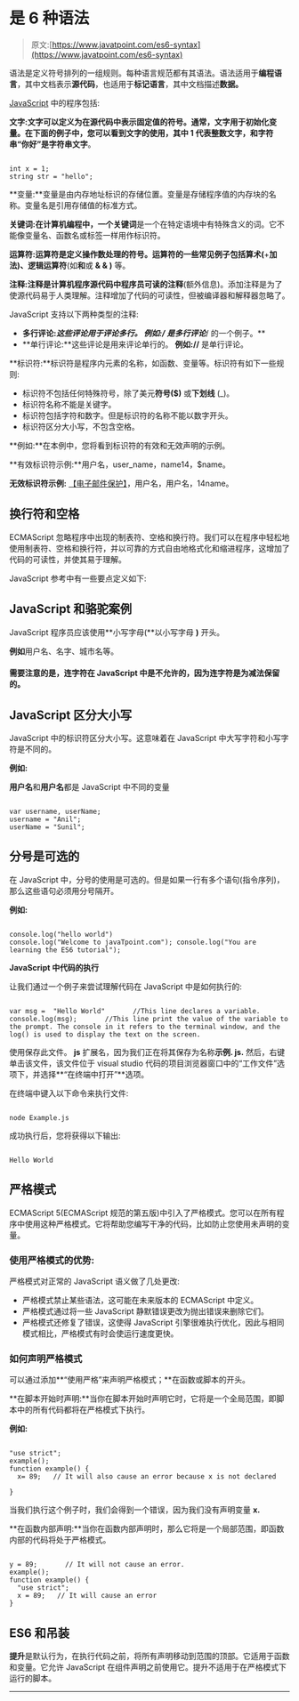 # 是 6 种语法

> 原文:[https://www.javatpoint.com/es6-syntax](https://www.javatpoint.com/es6-syntax)

语法是定义符号排列的一组规则。每种语言规范都有其语法。语法适用于**编程语言**，其中文档表示**源代码**，也适用于**标记语言**，其中文档描述**数据。**

[JavaScript](https://www.javatpoint.com/javascript-tutorial) 中的程序包括:

**文字:**文字可以定义为在源代码中表示固定值的符号。通常，文字用于初始化变量。在下面的例子中，您可以看到文字的使用，其中 **1** 代表**整数文字，**和字符串**“你好”**是字符串**文字**。

```

int x = 1;
string str = "hello";

```

**变量:**变量是由内存地址标识的存储位置。变量是存储程序值的内存块的名称。变量名是引用存储值的标准方式。

**关键词:**在计算机编程中，一个**关键词**是一个在特定语境中有特殊含义的词。它不能像变量名、函数名或标签一样用作标识符。

**运算符:**运算符是定义操作数处理的符号。运算符的一些常见例子包括**算术(**+**加法)、逻辑运算符**(如**和**或 **& & )** 等。

**注释:**注释是计算机程序源代码中程序员可读的**注释**(额外信息)。添加注释是为了使源代码易于人类理解。注释增加了代码的可读性，但被编译器和解释器忽略了。

JavaScript 支持以下两种类型的注释:

*   **多行评论:**这些评论用于评论多行。
    **例如:/*** 是多行评论***/
    的一个例子。**
*   **单行评论:**这些评论是用来评论单行的。
    **例如://** 是单行评论。

**标识符:**标识符是程序内元素的名称，如函数、变量等。标识符有如下一些规则:

*   标识符不包括任何特殊符号，除了美元**符号($)** 或**下划线** (_)。
*   标识符名称不能是关键字。
*   标识符包括字符和数字。但是标识符的名称不能以数字开头。
*   标识符区分大小写，不包含空格。

**例如:**在本例中，您将看到标识符的有效和无效声明的示例。

**有效标识符示例:**用户名，user_name，name14，$name。

**无效标识符示例:** [【电子邮件保护】](/cdn-cgi/l/email-protection)，用户名，用户名，14name。

## 换行符和空格

ECMAScript 忽略程序中出现的制表符、空格和换行符。我们可以在程序中轻松地使用制表符、空格和换行符，并以可靠的方式自由地格式化和缩进程序，这增加了代码的可读性，并使其易于理解。

JavaScript 参考中有一些要点定义如下:

## JavaScript 和骆驼案例

JavaScript 程序员应该使用**小写字母(**以小写字母 **)** 开头。

**例如**用户名、名字、城市名等。

#### 需要注意的是，连字符在 JavaScript 中是不允许的，因为连字符是为减法保留的。

## JavaScript 区分大小写

JavaScript 中的标识符区分大小写。这意味着在 JavaScript 中大写字符和小写字符是不同的。

**例如:**

**用户名**和**用户名**都是 JavaScript 中不同的变量

```

var username, userName;
username = "Anil";
userName = "Sunil";

```

## 分号是可选的

在 JavaScript 中，分号的使用是可选的。但是如果一行有多个语句(指令序列)，那么这些语句必须用分号隔开。

**例如:**

```

console.log("hello world")
console.log("Welcome to javaTpoint.com"); console.log("You are learning the ES6 tutorial");

```

**JavaScript 中代码的执行**

让我们通过一个例子来尝试理解代码在 JavaScript 中是如何执行的:

```

var msg =  "Hello World"       //This line declares a variable.
console.log(msg);       //This line print the value of the variable to the prompt. The console in it refers to the terminal window, and the log() is used to display the text on the screen.

```

使用保存此文件。 **js** 扩展名，因为我们正在将其保存为名称**示例. js.** 然后，右键单击该文件，该文件位于 visual studio 代码的项目浏览器窗口中的“工作文件”选项下，并选择**“在终端中打开”**选项。

在终端中键入以下命令来执行文件:

```

node Example.js

```

成功执行后，您将获得以下输出:

```

Hello World

```

## 严格模式

ECMAScript 5(ECMAScript 规范的第五版)中引入了严格模式。您可以在所有程序中使用这种严格模式。它将帮助您编写干净的代码，比如防止您使用未声明的变量。

### 使用严格模式的优势:

严格模式对正常的 JavaScript 语义做了几处更改:

*   严格模式禁止某些语法，这可能在未来版本的 ECMAScript 中定义。
*   严格模式通过将一些 JavaScript 静默错误更改为抛出错误来删除它们。
*   严格模式还修复了错误，这使得 JavaScript 引擎很难执行优化，因此与相同模式相比，严格模式有时会使运行速度更快。

### 如何声明严格模式

可以通过添加**“使用严格”来声明严格模式；**在函数或脚本的开头。

**在脚本开始时声明:**当你在脚本开始时声明它时，它将是一个全局范围，即脚本中的所有代码都将在严格模式下执行。

**例如:**

```

"use strict";
example();
function example() {
  x= 89;   // It will also cause an error because x is not declared

}

```

当我们执行这个例子时，我们会得到一个错误，因为我们没有声明变量 **x.**

**在函数内部声明:**当你在函数内部声明时，那么它将是一个局部范围，即函数内部的代码将处于严格模式。

```

y = 89;       // It will not cause an error.
example();
function example() {
  "use strict";
  x = 89;   // It will cause an error
}

```

## ES6 和吊装

**提升**是默认行为，在执行代码之前，将所有声明移动到范围的顶部。它适用于函数和变量。它允许 JavaScript 在组件声明之前使用它。提升不适用于在严格模式下运行的脚本。

* * *